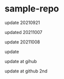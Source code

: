 # sample-repo
update 20210921

updated 20211007

update 20211008

update 

update at gihub

update at github 2nd
